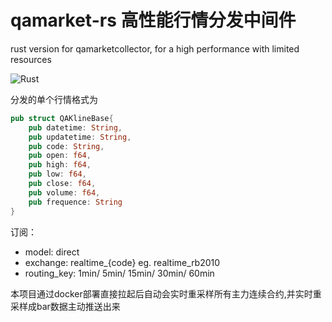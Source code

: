 # qamarket-rs 高性能行情分发中间件
rust version for qamarketcollector, for a high performance with limited resources


![Rust](https://github.com/yutiansut/qamarket-rs/workflows/Rust/badge.svg)

分发的单个行情格式为

```rust
pub struct QAKlineBase{
    pub datetime: String,
    pub updatetime: String,
    pub code: String,
    pub open: f64,
    pub high: f64,
    pub low: f64,
    pub close: f64,
    pub volume: f64,
    pub frequence: String
}
```


订阅：


- model: direct
- exchange:  realtime_{code}   eg.  realtime_rb2010
- routing_key: 1min/ 5min/ 15min/ 30min/ 60min



本项目通过docker部署直接拉起后自动会实时重采样所有主力连续合约,并实时重采样成bar数据主动推送出来
